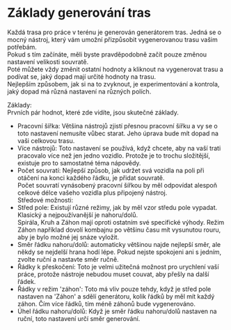 # Základy generování tras

  
Každá trasa pro práce v terénu je generován generátorem tras. Jedná se o mocný nástroj, který vám umožní přizpůsobit vygenerovanou trasu vašim potřebám.  
Pokud s tím začínáte, měli byste pravděpodobně začít pouze změnou nastavení velikosti souvratě.  
Poté můžete vždy změnit ostatní hodnoty a kliknout na vygenerovat trasu a podívat se, jaký dopad mají určité hodnoty na trasu.  
Nejlepším způsobem, jak si na to zvyknout, je experimentování a kontrola, jaký dopad má různá nastavení na různých polích.  


  
Základy:  
Prvních pár hodnot, které zde vidíte, jsou skutečné základy.  
- Pracovní šířka: Většina nástrojů zjistí přesnou pracovní šířku a vy se o toto nastavení nemusíte vůbec starat. Jeho úprava bude mít dopad na vaši celkovou trasu.  
- Více nástrojů: Toto nastavení se používá, když chcete, aby na vaší trati pracovalo více než jen jedno vozidlo. Protože je to trochu složitější, existuje pro to samostatné téma nápovědy.  
- Počet souvratí: Nejlepší způsob, jak udržet svá vozidla na poli při otáčení na konci každého řádku, je přidat souvratě.  
Počet souvratí vynásobený pracovní šířkou by měl odpovídat alespoň celkové délce vašeho vozidla plus připojený nástroj.  
Středové možnosti:  
- Střed pole: Existují různé režimy, jak by měl vzor středu pole vypadat. Klasický a nejpoužívanější je nahoru/dolů.  
Spirála, Kruh a Záhon mají oproti ostatním své specifické výhody. Režim Záhon například dovolí kombajnu po většinu času mít vysunutou rouru, aby je bylo možné jej snáze vyložit.  
- Směr řádku nahoru/dolů: automaticky většinou najde nejlepší směr, ale někdy se nejdelší hrana hodí lépe. Pokud nejste spokojeni ani s jedním, zvolte ruční a nastavte směr ručně.  
- Řádky k přeskočení: Toto je velmi užitečná možnost pro urychlení vaší práce, protože nástroje nebudou muset couvat, aby přešly na další řádek.  
- Řádky v režim 'záhon': Toto má vliv pouze tehdy, když je střed pole nastaven na 'Záhon' a sdělí generátoru, kolik řádků by měl mít každý záhon. Čím více řádků, tím méně záhonů bude vygenerováno.  
- Úhel řádku nahoru/dolů: Když je směr řádku nahoru/dolů nastaven na ruční, toto nastavení určí směr generování.  


